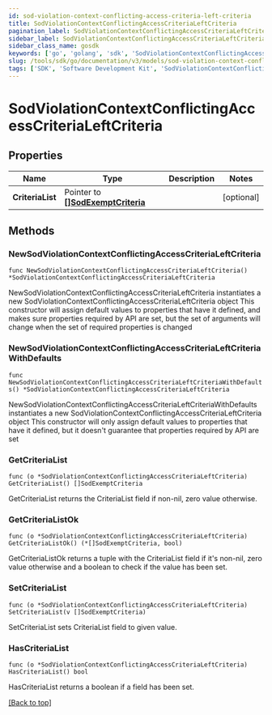 ```yaml
---
id: sod-violation-context-conflicting-access-criteria-left-criteria
title: SodViolationContextConflictingAccessCriteriaLeftCriteria
pagination_label: SodViolationContextConflictingAccessCriteriaLeftCriteria
sidebar_label: SodViolationContextConflictingAccessCriteriaLeftCriteria
sidebar_class_name: gosdk
keywords: ['go', 'golang', 'sdk', 'SodViolationContextConflictingAccessCriteriaLeftCriteria'] 
slug: /tools/sdk/go/documentation/v3/models/sod-violation-context-conflicting-access-criteria-left-criteria
tags: ['SDK', 'Software Development Kit', 'SodViolationContextConflictingAccessCriteriaLeftCriteria']
---
```


# SodViolationContextConflictingAccessCriteriaLeftCriteria

## Properties

Name | Type | Description | Notes
------------ | ------------- | ------------- | -------------
**CriteriaList** | Pointer to [**[]SodExemptCriteria**](SodExemptCriteria) |  | [optional] 

## Methods

### NewSodViolationContextConflictingAccessCriteriaLeftCriteria

`func NewSodViolationContextConflictingAccessCriteriaLeftCriteria() *SodViolationContextConflictingAccessCriteriaLeftCriteria`

NewSodViolationContextConflictingAccessCriteriaLeftCriteria instantiates a new SodViolationContextConflictingAccessCriteriaLeftCriteria object
This constructor will assign default values to properties that have it defined,
and makes sure properties required by API are set, but the set of arguments
will change when the set of required properties is changed

### NewSodViolationContextConflictingAccessCriteriaLeftCriteriaWithDefaults

`func NewSodViolationContextConflictingAccessCriteriaLeftCriteriaWithDefaults() *SodViolationContextConflictingAccessCriteriaLeftCriteria`

NewSodViolationContextConflictingAccessCriteriaLeftCriteriaWithDefaults instantiates a new SodViolationContextConflictingAccessCriteriaLeftCriteria object
This constructor will only assign default values to properties that have it defined,
but it doesn't guarantee that properties required by API are set

### GetCriteriaList

`func (o *SodViolationContextConflictingAccessCriteriaLeftCriteria) GetCriteriaList() []SodExemptCriteria`

GetCriteriaList returns the CriteriaList field if non-nil, zero value otherwise.

### GetCriteriaListOk

`func (o *SodViolationContextConflictingAccessCriteriaLeftCriteria) GetCriteriaListOk() (*[]SodExemptCriteria, bool)`

GetCriteriaListOk returns a tuple with the CriteriaList field if it's non-nil, zero value otherwise
and a boolean to check if the value has been set.

### SetCriteriaList

`func (o *SodViolationContextConflictingAccessCriteriaLeftCriteria) SetCriteriaList(v []SodExemptCriteria)`

SetCriteriaList sets CriteriaList field to given value.

### HasCriteriaList

`func (o *SodViolationContextConflictingAccessCriteriaLeftCriteria) HasCriteriaList() bool`

HasCriteriaList returns a boolean if a field has been set.


[[Back to top]](#) 


